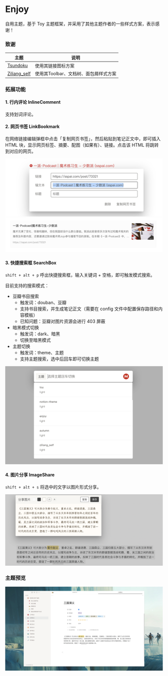 # Enjoy

自用主题，基于 Toy 主题框架，并采用了其他主题作者的一些样式方案，表示感谢！



### 致谢

| 主题 | 说明 | 
| ---- | ---- | 
| [Tsundoku](https://github.com/Achuan-2/siyuan-themes-tsundoku-stone) | 使用其链接图标方案 |
|  [Ziliang_self](https://github.com/zilianghm/ziliang_self)| 使用其Toolbar、文档树、面包屑样式方案 |

### 拓展功能

#### 1. 行内评论 InlineComment

支持划词评论。

#### 2. 网页书签 LinkBookmark


在网络链接编辑弹框中点击「复制网页书签」，然后粘贴到笔记正文中，即可插入 HTML 块，显示网页标签、摘要、配图（如果有）、链接。点击该 HTML 将跳转到对应的网页。

![preview](https://raw.githubusercontent.com/langzhou/enjoy-theme-for-siyuan/main/previews/linkcard-1.png)
![preview](https://raw.githubusercontent.com/langzhou/enjoy-theme-for-siyuan/main/previews/linkcard-2.png)

#### 3. 快捷搜索框 SearchBox

`shift + alt + p` 呼出快捷搜索框，输入关键词 + 空格，即可触发模式搜索。

目前支持的搜索模式：

- 豆瓣书目搜索
  - 触发词：douban、豆瓣
  - 支持书目搜索，并生成笔记正文（需要在 config 文件中配置保存路径和内容模板）
  - 已知问题：豆瓣对图片资源会进行 403 屏蔽
- 暗黑模式切换
  - 触发词：dark、暗黑
  - 切换至暗黑模式
- 主题切换
  - 触发词：theme、主题
  - 支持主题搜索，选中后回车即可切换主题

![preview](https://raw.githubusercontent.com/langzhou/enjoy-theme-for-siyuan/main/previews/searchbox.png)

#### 4. 图片分享  ImageShare

`shift + alt + s` 将选中的文字以图片形式分享。

![preview](https://raw.githubusercontent.com/langzhou/enjoy-theme-for-siyuan/main/previews/imageshare.png)
### 主题预览


![preview](https://raw.githubusercontent.com/langzhou/enjoy-theme-for-siyuan/main/preview.png?token=GHSAT0AAAAAABUPXBTMWFEVXQLTT5O4WQYGYUDRGDA)
